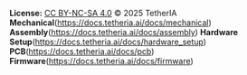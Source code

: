 **License:** [CC BY-NC-SA 4.0](https://creativecommons.org/licenses/by-nc-sa/4.0/) © 2025 TetherIA
**Mechanical**(https://docs.tetheria.ai/docs/mechanical)
**Assembly**(https://docs.tetheria.ai/docs/assembly)
**Hardware Setup**(https://docs.tetheria.ai/docs/hardware_setup)
**PCB**(https://docs.tetheria.ai/docs/pcb)
**Firmware**(https://docs.tetheria.ai/docs/firmware)
